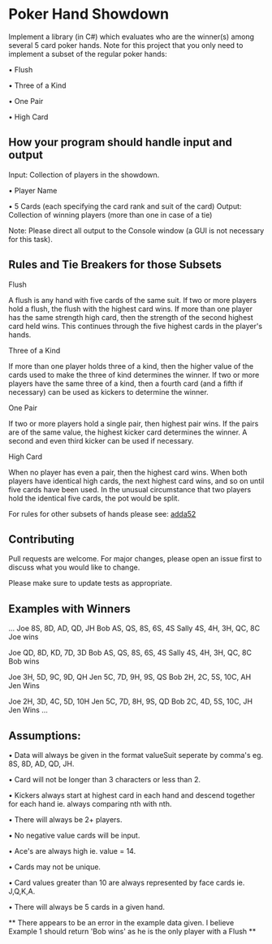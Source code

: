 # Poker Hand Showdown

Implement a library (in C#) which evaluates who are the winner(s) among several 5 card poker
hands. Note for this project that you only need to implement a subset of the regular poker
hands:

• Flush

• Three of a Kind

• One Pair

• High Card

## How your program should handle input and output

Input: Collection of players in the showdown.

• Player Name

• 5 Cards (each specifying the card rank and suit of the card)
Output: Collection of winning players (more than one in case of a tie)

Note: Please direct all output to the Console window (a GUI is not necessary for this task).

## Rules and Tie Breakers for those Subsets


Flush

A flush is any hand with five cards of the same suit. If two or more players hold a flush, the flush
with the highest card wins. If more than one player has the same strength high card, then the
strength of the second highest card held wins. This continues through the five highest cards in
the player's hands.

Three of a Kind

If more than one player holds three of a kind, then the higher value of the cards used to make
the three of kind determines the winner. If two or more players have the same three of a kind,
then a fourth card (and a fifth if necessary) can be used as kickers to determine the winner.

One Pair

If two or more players hold a single pair, then highest pair wins. If the pairs are of the same
value, the highest kicker card determines the winner. A second and even third kicker can be
used if necessary.

High Card

When no player has even a pair, then the highest card wins. When both players have identical
high cards, the next highest card wins, and so on until five cards have been used. In the
unusual circumstance that two players hold the identical five cards, the pot would be split.

For rules for other subsets of hands please see:
[adda52](https://www.adda52.com/poker/poker-rules/cash-game-rules/tie-breaker-rules)


## Contributing
Pull requests are welcome. For major changes, please open an issue first to discuss what you would like to change.

Please make sure to update tests as appropriate.

## Examples with Winners
...
Joe
8S, 8D, AD, QD, JH
Bob
AS, QS, 8S, 6S, 4S
Sally
4S, 4H, 3H, QC, 8C
Joe wins

Joe
QD, 8D, KD, 7D, 3D
Bob
AS, QS, 8S, 6S, 4S
Sally
4S, 4H, 3H, QC, 8C
Bob wins

Joe
3H, 5D, 9C, 9D, QH
Jen
5C, 7D, 9H, 9S, QS
Bob
2H, 2C, 5S, 10C, AH
Jen Wins

Joe
2H, 3D, 4C, 5D, 10H
Jen
5C, 7D, 8H, 9S, QD
Bob
2C, 4D, 5S, 10C, JH
Jen Wins
...

## Assumptions:
• Data will always be given in the format valueSuit seperate by comma's eg. 8S, 8D, AD, QD, JH.

• Card will not be longer than 3 characters or less than 2.

• Kickers always start at highest card in each hand and descend together for each hand ie. always comparing nth with nth.

• There will always be 2+ players.

• No negative value cards will be input.

• Ace's are always high ie. value = 14.

• Cards may not be unique.

• Card values greater than 10 are always represented by face cards ie. J,Q,K,A.

• There will always be 5 cards in a given hand.

** There appears to be an error in the example data given.  I believe Example 1 should return 'Bob wins' as he is the only player with 
a Flush **
